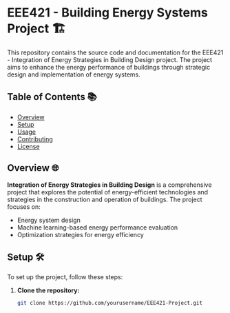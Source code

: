 # EEE421 - Building Energy Systems Project 🏗️

This repository contains the source code and documentation for the EEE421 - Integration of Energy Strategies in Building Design project. The project aims to enhance the energy performance of buildings through strategic design and implementation of energy systems.

## Table of Contents 📚

- [Overview](#overview-)
- [Setup](#setup-)
- [Usage](#usage-)
- [Contributing](#contributing-)
- [License](#license-)

## Overview 🌐

**Integration of Energy Strategies in Building Design** is a comprehensive project that explores the potential of energy-efficient technologies and strategies in the construction and operation of buildings. The project focuses on:

- Energy system design
- Machine learning-based energy performance evaluation
- Optimization strategies for energy efficiency

## Setup 🛠️

To set up the project, follow these steps:

1. **Clone the repository:**
   ```bash
   git clone https://github.com/yourusername/EEE421-Project.git
